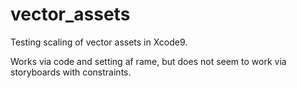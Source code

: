 # vector_assets
Testing scaling of vector assets in Xcode9.

Works via code and setting af rame, but does not seem to work via storyboards with constraints.

